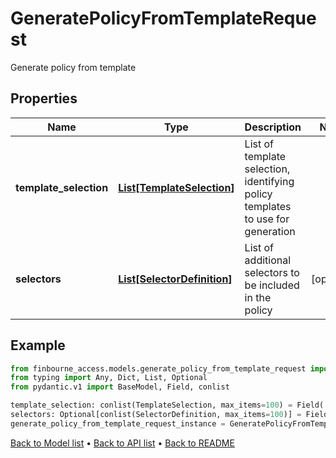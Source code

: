 # GeneratePolicyFromTemplateRequest

Generate policy from template
## Properties
Name | Type | Description | Notes
------------ | ------------- | ------------- | -------------
**template_selection** | [**List[TemplateSelection]**](TemplateSelection.md) | List of template selection, identifying policy templates to use for generation | 
**selectors** | [**List[SelectorDefinition]**](SelectorDefinition.md) | List of additional selectors to be included in the policy | [optional] 
## Example

```python
from finbourne_access.models.generate_policy_from_template_request import GeneratePolicyFromTemplateRequest
from typing import Any, Dict, List, Optional
from pydantic.v1 import BaseModel, Field, conlist

template_selection: conlist(TemplateSelection, max_items=100) = Field(..., alias="templateSelection", description="List of template selection, identifying policy templates to use for generation")
selectors: Optional[conlist(SelectorDefinition, max_items=100)] = Field(None, description="List of additional selectors to be included in the policy")
generate_policy_from_template_request_instance = GeneratePolicyFromTemplateRequest(template_selection=template_selection, selectors=selectors)

```

[Back to Model list](../README.md#documentation-for-models) &#8226; [Back to API list](../README.md#documentation-for-api-endpoints) &#8226; [Back to README](../README.md)

